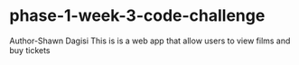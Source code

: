 # phase-1-week-3-code-challenge
Author-Shawn Dagisi
This is is a web app that allow users to view films and buy tickets
